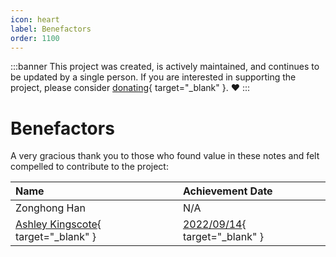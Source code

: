 ```yaml
---
icon: heart
label: Benefactors
order: 1100
---
```


:::banner
This project was created, is actively maintained, and continues to be updated by a single person. If you are interested in supporting the project, please consider [donating](https://www.paypal.com/donate/?business=EEFDLRY7AJ8KN&no_recurring=0&currency_code=USD){ target="_blank" }. ❤️
:::

# Benefactors

A very gracious thank you to those who found value in these notes and felt compelled to contribute to the project:

Name | Achievement Date
:--- | :---
Zonghong Han | N/A
[Ashley Kingscote](https://www.linkedin.com/in/ashley-kingscote-87581094){ target="_blank" } | [2022/09/14](https://www.credly.com/badges/1b7e92f3-0841-4335-bfc2-5d92b19d2197){ target="_blank" }